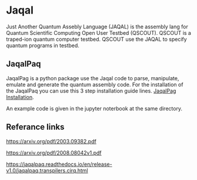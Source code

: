 # Jaqal

Just Another Quantum Assebly Language (JAQAL) is the assembly lang for Quantum Scientific Computing Open User Testbed (QSCOUT). QSCOUT is a traped-ion quantum computer testbed. QSCOUT use the JAQAL to specify quantum programs in testbed.

## JaqalPaq

JaqalPag is a python package use the Jaqal code to parse, manipulate, emulate and generate the quantum assembly code. For the installation of the JaqalPaq you can use this 3 step installation guide lines. [JaqalPag Installation](https://gitlab.com/jaqal/jaqalpaq/-/tree/master/).

An example code is given in the jupyter noterbook at the same directory.

## Referance links

<https://arxiv.org/pdf/2003.09382.pdf>

<https://arxiv.org/pdf/2008.08042v1.pdf>

<https://jaqalpaq.readthedocs.io/en/release-v1.0/jaqalpaq.transpilers.cirq.html>
